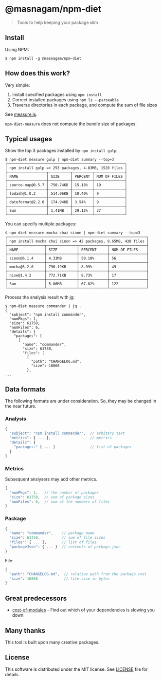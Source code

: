 # @masnagam/npm-diet

> Tools to help keeping your package slim

## Install

Using NPM:

```console
$ npm install -g @masnagam/npm-diet
```

## How does this work?

Very simple:

1. Install specified packages using `npm install`
2. Correct installed packages using `npm ls --parseable`
3. Traverse directories in each package, and compute the sum of file sizes

See [measure.js](./lib/measure.js).

`npm-diet-measure` does not compute the bundle size of packages.

## Typical usages

Show the top 3 packages installed by `npm install gulp`:

```console
$ npm-diet measure gulp | npm-diet summary --top=3
┌──────────────────────────────────────────────────────┐
│ npm install gulp => 253 packages, 4.83MB, 1520 files │
├──────────────────┬──────────┬─────────┬──────────────┤
│ NAME             │ SIZE     │ PERCENT │ NUM OF FILES │
├──────────────────┼──────────┼─────────┼──────────────┤
│ source-map@0.5.7 │ 750.74KB │ 15.18%  │ 19           │
├──────────────────┼──────────┼─────────┼──────────────┤
│ lodash@1.0.2     │ 514.06KB │ 10.40%  │ 9            │
├──────────────────┼──────────┼─────────┼──────────────┤
│ dateformat@2.2.0 │ 174.94KB │ 3.54%   │ 9            │
├──────────────────┼──────────┼─────────┼──────────────┤
│ Sum              │ 1.41MB   │ 29.12%  │ 37           │
└──────────────────┴──────────┴─────────┴──────────────┘
```

You can specify multiple packages:

```console
$ npm-diet measure mocha chai sinon | npm-diet summary --top=3
┌────────────────────────────────────────────────────────────────┐
│ npm install mocha chai sinon => 42 packages, 8.65MB, 428 files │
├─────────────────┬──────────────┬─────────────┬─────────────────┤
│ NAME            │ SIZE         │ PERCENT     │ NUM OF FILES    │
├─────────────────┼──────────────┼─────────────┼─────────────────┤
│ sinon@6.1.4     │ 4.33MB       │ 50.10%      │ 56              │
├─────────────────┼──────────────┼─────────────┼─────────────────┤
│ mocha@5.2.0     │ 796.19KB     │ 8.99%       │ 49              │
├─────────────────┼──────────────┼─────────────┼─────────────────┤
│ nise@1.4.2      │ 772.71KB     │ 8.73%       │ 17              │
├─────────────────┼──────────────┼─────────────┼─────────────────┤
│ Sum             │ 5.86MB       │ 67.82%      │ 122             │
└─────────────────┴──────────────┴─────────────┴─────────────────┘
```

Process the analysis result with [jq]:

```console
$ npm-diet measure commander | jq .
{
  "subject": "npm install commander",
  "numPkgs": 1,
  "size": 61750,
  "numFiles": 6,
  "details": {
    "packages": [
      {
        "name": "commander",
        "size": 61750,
        "files": [
          {
            "path": "CHANGELOG.md",
            "size": 10068
          },
...
```

## Data formats

The following formats are under consideration.  So, they may be changed in the
near future.

### Analysis

```js
{
  "subject": "npm install commander",  // arbitary text
  "metrics": { ... },                  // metrics
  "details": {
    "packages:" [ ... ]                // list of packages
  }
}
```

### Metrics

Subsequent analysers may add other metrics.

```js
{
  "numPkgs": 1,   // the number of packages
  "size": 61750,  // sum of package sizes
  "numFiles": 6,  // sum of the numbers of files
}
```

### Package

```js
{
  "name": "commander",    // package name
  "size": 61750,          // sum of file sizes
  "files": [ ... ],       // list of files
  "packageJson": { ... }  // contents of package.json
}
```

File:

```js
{
  "path": "CHANGELOG.md",  // relative path from the package root
  "size": 10068            // file size in bytes
}
```

## Great predecessors

* [cost-of-modules] - Find out which of your dependencies is slowing you down

## Many thanks

This tool is built upon many creative packages.

## License

This software is distributed under the MIT license.  See [LICENSE](./LICENSE)
file for details.

[jq]: https://stedolan.github.io/jq/
[cost-of-modules]: https://github.com/siddharthkp/cost-of-modules
